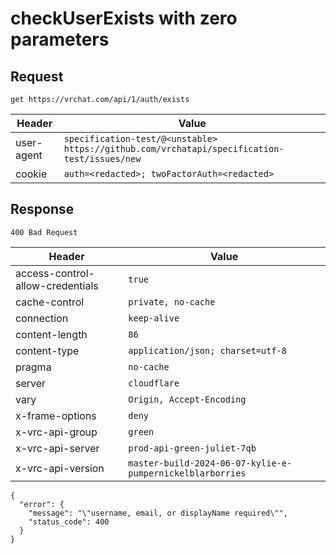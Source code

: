 # checkUserExists with zero parameters

## Request
`get https://vrchat.com/api/1/auth/exists`

| Header | Value |
| ------ | ----- |
| user-agent | `specification-test/@<unstable> https://github.com/vrchatapi/specification-test/issues/new` |
| cookie | `auth=<redacted>; twoFactorAuth=<redacted>` |


## Response
`400 Bad Request`

| Header | Value |
| ------ | ----- |
| access-control-allow-credentials | `true` |
| cache-control | `private, no-cache` |
| connection | `keep-alive` |
| content-length | `86` |
| content-type | `application/json; charset=utf-8` |
| pragma | `no-cache` |
| server | `cloudflare` |
| vary | `Origin, Accept-Encoding` |
| x-frame-options | `deny` |
| x-vrc-api-group | `green` |
| x-vrc-api-server | `prod-api-green-juliet-7qb` |
| x-vrc-api-version | `master-build-2024-06-07-kylie-e-pumpernickelblarborries` |

```jsonc
{
  "error": {
    "message": "\"username, email, or displayName required\"",
    "status_code": 400
  }
}
```
